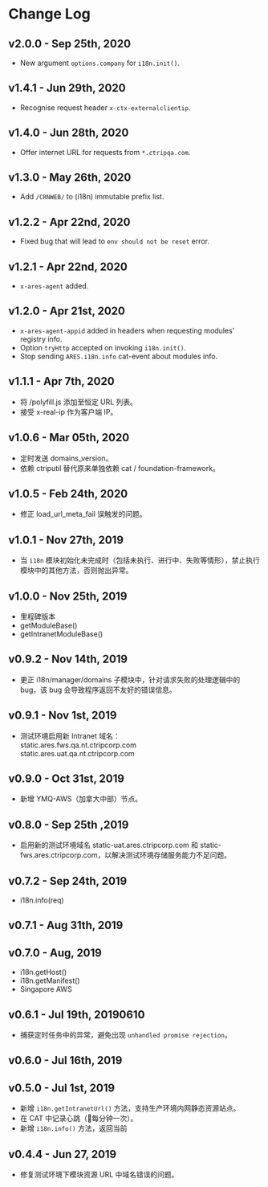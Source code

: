 #	Change Log

##	v2.0.0 - Sep 25th, 2020

*	New argument `options.company` for `i18n.init()`.

##	v1.4.1 - Jun 29th, 2020

*	Recognise request header `x-ctx-externalclientip`.

##	v1.4.0 - Jun 28th, 2020

*	Offer internet URL for requests from `*.ctripqa.com`.

##	v1.3.0 - May 26th, 2020

*	Add `/CRNWEB/` to (i18n) immutable prefix list.

##	v1.2.2 - Apr 22nd, 2020

*	Fixed bug that will lead to `env should not be reset` error.

##	v1.2.1 - Apr 22nd, 2020

*	`x-ares-agent` added.

##	v1.2.0 - Apr 21st, 2020

*	`x-ares-agent-appid` added in headers when requesting modules' registry info.
*	Option `tryHttp` accepted on invoking `i18n.init()`.
*	Stop sending `ARES.i18n.info` cat-event about modules info.

##	v1.1.1 - Apr 7th, 2020

*	将 /polyfill.js 添加至恒定 URL 列表。
*	接受 x-real-ip 作为客户端 IP。

##	v1.0.6 - Mar 05th, 2020

*	定时发送 domains_version。
*	依赖 ctriputil 替代原来单独依赖 cat / foundation-framework。


##	v1.0.5 - Feb 24th, 2020

*	修正 load_url_meta_fail 误触发的问题。

##	v1.0.1 - Nov 27th, 2019

*	当 `i18n` 模块初始化未完成时（包括未执行、进行中、失败等情形），禁止执行模块中的其他方法，否则抛出异常。

##	v1.0.0 - Nov 25th, 2019

*	里程碑版本
*	getModuleBase()
*	getIntranetModuleBase()

##	v0.9.2 - Nov 14th, 2019

*	更正 i18n/manager/domains 子模块中，针对请求失败的处理逻辑中的 bug，该 bug 会导致程序返回不友好的错误信息。

##	v0.9.1 - Nov 1st, 2019

*	测试环境启用新 Intranet 域名：  
	static.ares.fws.qa.nt.ctripcorp.com  
	static.ares.uat.qa.nt.ctripcorp.com  

##	v0.9.0 - Oct 31st, 2019

*	新增 YMQ-AWS（加拿大中部）节点。

##	v0.8.0 - Sep 25th ,2019

*	启用新的测试环境域名 static-uat.ares.ctripcorp.com 和 static-fws.ares.ctripcorp.com，以解决测试环境存储服务能力不足问题。

##	v0.7.2 - Sep 24th, 2019

*	i18n.info(req)

##	v0.7.1 - Aug 31th, 2019

<!-- *	升级依赖项 @ctrip/ares-ipip 的版本。 -->

##	v0.7.0 - Aug, 2019

*	i18n.getHost()
*	i18n.getManifest()
*	Singapore AWS

##	v0.6.1 - Jul 19th, 20190610

*	捕获定时任务中的异常，避免出现 `unhandled promise rejection`。

##	v0.6.0 - Jul 16th, 2019

<!-- *	针对多次初始化的优化（为此 @ctrip/ares-ipip 亦进行了升级）。 -->

##	v0.5.0 - Jul 1st, 2019

*	新增 `i18n.getIntranetUrl()` 方法，支持生产环境内网静态资源站点。
*	在 CAT 中记录心跳（每分钟一次）。
*	新增 `i18n.info()` 方法，返回当前

##	v0.4.4 - Jun 27, 2019

*	修复测试环境下模块资源 URL 中域名错误的问题。